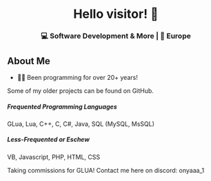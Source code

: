 <h1 align="center">
  Hello visitor! 👋
</h1>
<h3 align="center">
  💻 Software Development & More | 🌴 Europe
</h3>

## About Me

- 👨‍💻 Been programming for over 20+ years!

Some of my older projects can be found on GitHub.

##### Frequented Programming Languages
GLua, Lua, C++, C, C#, Java, SQL (MySQL, MsSQL)

##### Less-Frequented or Eschew
VB, Javascript, PHP, HTML, CSS

Taking commissions for GLUA!
Contact me here on discord: onyaaa_1
